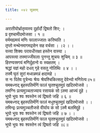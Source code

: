```yaml
---
title: ०४२ सूक्तम्

---
```

अरातीयोर्भ्रातृव्यस्य दुर्हार्दो द्विषतो शिर; ।  
प्र वृश्चामीदमोजसा । १ ॥  
वर्ममह्यमयं मणिः फालाज्जातः करिष्यति ।  
तृप्तो मन्थेनमागमद्रसेन सह वर्चसा । ।२ । ।  
यत्त्वा शिक्वः परावधीत्तक्षा हस्तेन वास्या ।  
आपस्त्वा तस्माज्जीवलाः पुनन्तु शुचयः शुचिम् ॥ ३ ॥  
हिरण्यस्रगयं मणिर्दुहानो वः स्वक्षतम् ।  
श्रद्धां यज्ञं महो दधत् गृहे वसतु नोतिथिः ॥ ४ । ।  
तस्मै घृतं सुरां मध्वन्नमन्नं क्षदामहे ।  
स नः पितेव पुत्रेभ्यः श्रेयः श्रेयश्चिकित्सतु देवेभ्यो मणिरेत्य॥५॥  
यमबध्नाद् बृहस्पतिर्मणिं फालं घृतश्चुतमुग्रं खदिरमोजसे ।  
तमग्निः प्रत्यमुञ्चताज्याय रसायकं सो ऽस्मा आज्यं दुहे ।  
भूयो भूयः श्वः श्वस्तेन त्वं द्विषतो जहि ॥ ६ ॥  
यमबध्नाद् बृहस्पतिर्मणिं फालं मधुश्चुतमुग्रं खदिरमोजसे । ।  
तमिन्द्रः प्रत्यमुञ्चतौजसे वीर्याय कं सो ऽस्मै बलमिद्दुहे ।  
भूयो भूयः श्वः श्वस्तेन त्वं द्विषतो जहि ॥ ७ । ।  
यमबध्नाद् बृहस्पतिर्मणिं फाल घृतश्चुतमुग्रं खदिरमोजसे ।  
भूयो भूयः श्वः श्वस्तेन त्वं द्विषतो जहि ॥८॥  